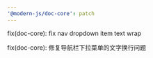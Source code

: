 ```yaml
---
'@modern-js/doc-core': patch
---
```


fix(doc-core): fix nav dropdown item text wrap

fix(doc-core): 修复导航栏下拉菜单的文字换行问题
